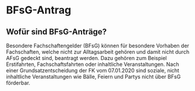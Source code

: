 # BFsG-Antrag
## Wofür sind BFsG-Anträge?
Besondere Fachschaftengelder (BFsG) können für besondere Vorhaben der Fachschaften, welche nicht zur Alltagsarbeit gehören und damit nicht durch AFsG gedeckt sind, beantragt werden. Dazu gehören zum Beispiel Erstifahrten, Fachschaftsfahrten oder inhaltliche Veranstaltungen. Nach einer Grundsatzentscheidung der FK vom 07.01.2020 sind soziale, nicht inhaltliche Veranstaltungen wie Bälle, Feiern und Partys nicht über BFsG förderbar.
